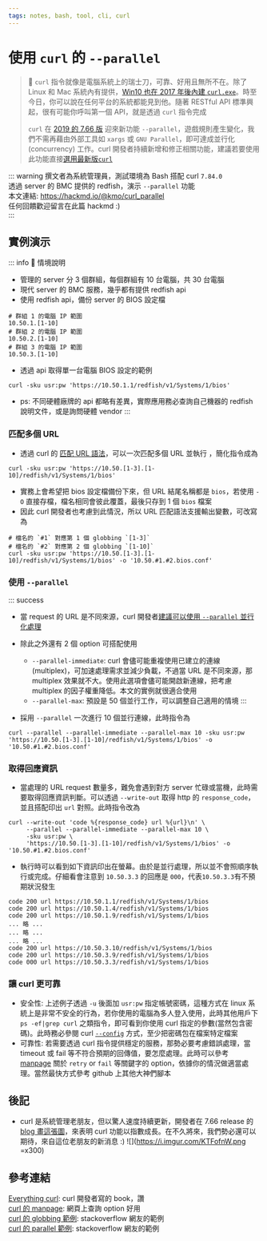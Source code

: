 ```yaml
---
tags: notes, bash, tool, cli, curl
---
```


# 使用 `curl` 的 `--parallel` 

> :memo: `curl` 指令就像是電腦系統上的瑞士刀，可靠、好用且無所不在。除了 Linux 和 Mac 系統內有提供，[Win10 也在 2017 年後內建 `curl.exe`](https://curl.se/windows/microsoft.html)。時至今日，你可以說在任何平台的系統都能見到他。隨著 RESTful API 標準興起，很有可能你呼叫第一個 API，就是透過 `curl` 指令完成
>
> `curl` 在 [2019 的 7.66 版](https://daniel.haxx.se/blog/2019/07/22/curl-goez-parallel) 迎來新功能 `--parallel`，遊戲規則產生變化，我們不需再藉由外部工具如 `xargs` 或 `GNU Parallel`，即可達成並行化 (concurrency) 工作。curl 開發者持續新增和修正相關功能，建議若要使用此功能直接[選用最新版`curl`](https://curl.se/download.html)

::: warning
撰文者為系統管理員，測試環境為 Bash 搭配 curl `7.84.0`  
透過 server 的 BMC 提供的 redfish，演示 `--parallel` 功能  
本文連結: https://hackmd.io/@kmo/curl_parallel  
任何回饋歡迎留言在此篇 hackmd :)  
:::

## 實例演示

::: info
:scroll: 情境說明
- 管理的 server 分 3 個群組，每個群組有 10 台電腦，共 30 台電腦
- 現代 server 的 BMC 服務，幾乎都有提供 redfish api
- 使用 redfish api，備份 server 的 BIOS 設定檔

```bash=
# 群組 1 的電腦 IP 範圍
10.50.1.[1-10]
# 群組 2 的電腦 IP 範圍
10.50.2.[1-10] 
# 群組 3 的電腦 IP 範圍
10.50.3.[1-10] 
```
- 透過 api 取得單一台電腦 BIOS 設定的範例  
```bash=
curl -sku usr:pw 'https://10.50.1.1/redfish/v1/Systems/1/bios'
```
- ps: 不同硬體廠牌的 api 都略有差異，實際應用務必查詢自己機器的 redfish 說明文件，或是詢問硬體 vendor
:::

### 匹配多個 URL

- 透過 curl 的 [匹配 URL 語法](https://everything.curl.dev/cmdline/globbing)，可以一次匹配多個 URL 並執行 ，簡化指令成為
```bash=
curl -sku usr:pw 'https://10.50.[1-3].[1-10]/redfish/v1/Systems/1/bios'
```
- 實務上會希望把 bios 設定檔備份下來，但 URL 結尾名稱都是 `bios`，若使用 `-O` 直接存檔，檔名相同會彼此覆蓋，最後只存到 1 個 `bios` 檔案
- 因此 curl 開發者也考慮到此情況，所以 URL 匹配語法支援輸出變數，可改寫為
```bash=
# 檔名的 `#1` 對應第 1 個 globbing `[1-3]`
# 檔名的 `#2` 對應第 2 個 globbing `[1-10]`
curl -sku usr:pw 'https://10.50.[1-3].[1-10]/redfish/v1/Systems/1/bios' -o '10.50.#1.#2.bios.conf'
```

### 使用 `--parallel` 

::: success
- 當 request 的 URL 是不同來源，curl 開發者[建議可以使用 `--parallel` 並行化處理](https://everything.curl.dev/cmdline/urls/parallel)
- 除此之外還有 2 個 option 可搭配使用
  - `--parallel-immediate`: curl 會儘可能重複使用已建立的連線(multiplex)，可加速處理需求並減少負載，不過當 URL 是不同來源，那 multiplex 效果就不大。使用此選項會儘可能開啟新連線，把考慮 multiplex 的因子權重降低。本文的實例就很適合使用
  - `--parallel-max`: 預設是 50 個並行工作，可以調整自己適用的情境
:::

- 採用 `--parallel` 一次進行 10 個並行連線，此時指令為

```bash=
curl --parallel --parallel-immediate --parallel-max 10 -sku usr:pw 'https://10.50.[1-3].[1-10]/redfish/v1/Systems/1/bios' -o '10.50.#1.#2.bios.conf'
```

### 取得回應資訊
- 當處理的 URL request 數量多，難免會遇到對方 server 忙碌或當機，此時需要取得回應資訊判斷。可以透過 `--write-out` 取得 http 的 `response_code`，並且搭配印出 `url` 對照。此時指令改為
```bash=
curl --write-out 'code %{response_code} url %{url}\n' \
     --parallel --parallel-immediate --parallel-max 10 \
     -sku usr:pw \
     'https://10.50.[1-3].[1-10]/redfish/v1/Systems/1/bios' -o '10.50.#1.#2.bios.conf'
```
- 執行時可以看到如下資訊印出在螢幕。由於是並行處理，所以並不會照順序執行或完成。仔細看會注意到 `10.50.3.3` 的回應是 `000`，代表`10.50.3.3`有不預期狀況發生
```bash=
code 200 url https://10.50.1.1/redfish/v1/Systems/1/bios
code 200 url https://10.50.1.4/redfish/v1/Systems/1/bios
code 200 url https://10.50.1.9/redfish/v1/Systems/1/bios
... 略 ...
... 略 ...
... 略 ...
code 200 url https://10.50.3.10/redfish/v1/Systems/1/bios
code 200 url https://10.50.3.9/redfish/v1/Systems/1/bios
code 000 url https://10.50.3.3/redfish/v1/Systems/1/bios
```

### 讓 curl 更可靠

- 安全性: 上述例子透過 `-u` 後面加 `usr:pw` 指定帳號密碼，這種方式在 linux 系統上是非常不安全的行為，若你使用的電腦為多人登入使用，此時其他用戶下 `ps -ef|grep curl` 之類指令，即可看到你使用 curl 指定的參數(當然包含密碼)。此時務必參閱 curl [`--config`](https://everything.curl.dev/cmdline/configfile) 方式，至少把密碼包在檔案特定檔案
- 可靠性: 若需要透過 curl 指令提供穩定的服務，那勢必要考慮錯誤處理，當 timeout 或 fail 等不符合預期的回傳值，要怎麼處理。此時可以參考 [manpage](https://curl.se/docs/manpage.html) 關於 `retry` or `fail` 等關鍵字的 option，依據你的情況做適當處理。當然最快方式參考 github 上其他大神們腳本

## 後記

- curl 是系統管理老朋友，但以驚人速度持續更新，開發者在 7.66 release 的 [ blog 畫這張圖](https://daniel.haxx.se/blog/2019/09/11/curl-7-66-0-the-parallel-http-3-future-is-here/)，來表明 curl 功能以指數成長。在不久將來，我們勢必還可以期待，來自這位老朋友的新消息 :)
![](https://i.imgur.com/KTFofnW.png =x300)


## 參考連結
[Everything curl](https://everything.curl.dev): curl 開發者寫的 book，讚  
[curl 的 manpage](https://curl.se/docs/manpage.html): 網頁上查詢 option 好用  
[curl 的 globbing 範例](https://unix.stackexchange.com/a/91574): stackoverflow 網友的範例  
[curl 的 parallel 範例](https://stackoverflow.com/a/71967814): stackoverflow 網友的範例  




